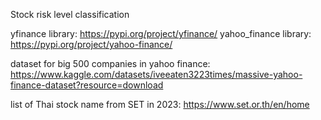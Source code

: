 Stock risk level classification


yfinance library: https://pypi.org/project/yfinance/
yahoo_finance library: https://pypi.org/project/yahoo-finance/

dataset for big 500 companies in yahoo finance: https://www.kaggle.com/datasets/iveeaten3223times/massive-yahoo-finance-dataset?resource=download

list of Thai stock name from SET in 2023: https://www.set.or.th/en/home

